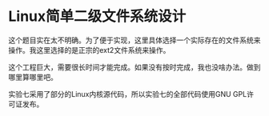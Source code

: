 # Linux简单二级文件系统设计 #

这个题目实在太不明确。为了便于实现，这里具体选择一个实际存在的文件系统来操作。我这里选择的是正宗的ext2文件系统来操作。

这个工程巨大，需要很长时间才能完成。如果没有按时完成，我也没啥办法。做到哪里算哪里吧。

实验七采用了部分的Linux内核源代码，所以实验七的全部代码使用GNU GPL许可证发布。
